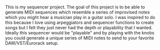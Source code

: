 This is my sequencer project. The goal of this project is to be able to generate MIDI sequences which resemble a series of improvised notes
which you might hear a musician play in a guitar solo. I was inspired to do this because I love using arpeggiators and sequencer functions
to create songs but I felt they just never had the depth or playability that I wanted. Ideally this sequencer would be "playable" and
by playing with the knobs you could generate a unique series of MIDI notes to send to your favorite DAW/VST/Eurorack setup.
